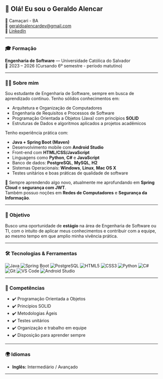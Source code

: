 ## 👋 Olá! Eu sou o Geraldo Alencar

📍 Camaçari - BA  
📧 geraldoalencardev@gmail.com   
🔗 [LinkedIn](https://www.linkedin.com/in/geraldoalencar)

---

### 🎓 Formação

**Engenharia de Software** — Universidade Católica do Salvador  
📅 2023 – 2026 (Cursando 6º semestre - período matutino)

---

### 👨‍💻 Sobre mim

Sou estudante de Engenharia de Software, sempre em busca de aprendizado contínuo. Tenho sólidos conhecimentos em:

- Arquitetura e Organização de Computadores  
- Engenharia de Requisitos e Processos de Software  
- Programação Orientada a Objetos (Java) com princípios **SOLID**  
- Estruturas de Dados e algoritmos aplicados a projetos acadêmicos

Tenho experiência prática com:

- **Java + Spring Boot (Maven)**  
- Desenvolvimento mobile com **Android Studio**  
- Front-end com **HTML/CSS/JavaScript**  
- Linguagens como **Python**, **C#** e **JavaScript**  
- Banco de dados: **PostgreSQL**, **MySQL**, **H2**  
- Sistemas Operacionais: **Windows**, **Linux**, **Mac OS X**  
- Testes unitários e boas práticas de qualidade de software

🧠 Sempre aprendendo algo novo, atualmente me aprofundando em **Spring Cloud** e **segurança com JWT**.  
Também possuo noções em **Redes de Computadores** e **Segurança da Informação**.

---

### 💼 Objetivo

Busco uma oportunidade de **estágio** na área de Engenharia de Software ou TI, com o intuito de aplicar meus conhecimentos e contribuir com a equipe, ao mesmo tempo em que amplio minha vivência prática.

---

### 🛠️ Tecnologias & Ferramentas

![Java](https://img.shields.io/badge/-Java-007396?style=flat&logo=java&logoColor=white)
![Spring Boot](https://img.shields.io/badge/-Spring%20Boot-6DB33F?style=flat&logo=spring-boot&logoColor=white)
![PostgreSQL](https://img.shields.io/badge/-PostgreSQL-336791?style=flat&logo=postgresql&logoColor=white)
![HTML5](https://img.shields.io/badge/-HTML5-E34F26?style=flat&logo=html5&logoColor=white)
![CSS3](https://img.shields.io/badge/-CSS3-1572B6?style=flat&logo=css3&logoColor=white)
![Python](https://img.shields.io/badge/-Python-3776AB?style=flat&logo=python&logoColor=white)
![C#](https://img.shields.io/badge/-CSharp-239120?style=flat&logo=c-sharp&logoColor=white)
![Git](https://img.shields.io/badge/-Git-F05032?style=flat&logo=git&logoColor=white)
![VS Code](https://img.shields.io/badge/-VSCode-007ACC?style=flat&logo=visual-studio-code&logoColor=white)
![Android Studio](https://img.shields.io/badge/-Android%20Studio-3DDC84?style=flat&logo=android-studio&logoColor=white)

---

### 🧠 Competências

- ✔️ Programação Orientada a Objetos  
- ✔️ Princípios SOLID  
- ✔️ Metodologias Ágeis  
- ✔️ Testes unitários  
- ✔️ Organização e trabalho em equipe  
- ✔️ Disposição para aprender sempre  

---

### 🌍 Idiomas

- **Inglês:** Intermediário / Avançado

---

<!--
**geraldoAlencardev/geraldoAlencardev** is a ✨ _special_ ✨ repository because its `README.md` appears on your GitHub profile.
-->
